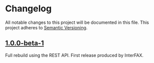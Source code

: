 # Changelog

All notable changes to this project will be documented in this file. This project adheres to [Semantic Versioning](http://semver.org/).

## [1.0.0-beta-1]

Full rebuild using the REST API. First release produced by InterFAX.

[1.0.0-beta-1]: https://github.com/Nexmo/nexmo-cli/tree/v1.0.0-beta-1
